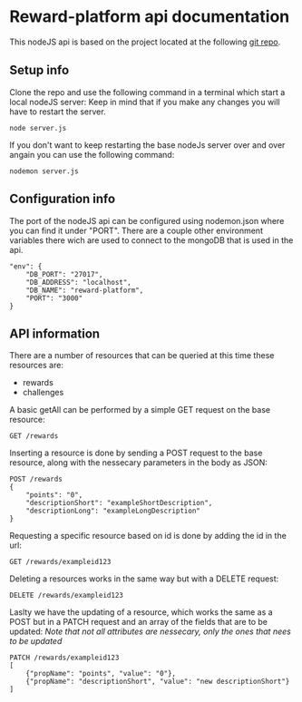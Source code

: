 # Reward-platform api documentation
This nodeJS api is based on the project located at the following [git repo](https://github.com/FlorianDH/rewards).

## Setup info
Clone the repo and use the following command in a terminal which start a local nodeJS server:
Keep in mind that if you make any changes you will have to restart the server.
```
node server.js
```
If you don't want to keep restarting the base nodeJs server over and over angain you can use the following command:
```
nodemon server.js
```
## Configuration info
The port of the nodeJS api can be configured using nodemon.json where you can find it under "PORT". There are a couple other environment variables there wich are used to connect to the mongoDB that is used in the api.
```
"env": {        
    "DB_PORT": "27017",
    "DB_ADDRESS": "localhost",
    "DB_NAME": "reward-platform",
    "PORT": "3000" 
}
```

## API information
There are a number of resources that can be queried at this time these resources are:
* rewards
* challenges

A basic getAll can be performed by a simple GET request on the base resource:
```
GET /rewards
```
Inserting a resource is done by sending a POST request to the base resource, along with the nessecary parameters in the body as JSON:
```
POST /rewards
{
	"points": "0",
	"descriptionShort": "exampleShortDescription",
	"descriptionLong": "exampleLongDescription"
}
```
Requesting a specific resource based on id is done by adding the id in the url:
```
GET /rewards/exampleid123
```
Deleting a resources works in the same way but with a DELETE request:
```
DELETE /rewards/exampleid123
```
Laslty we have the updating of a resource, which works the same as a POST but in a PATCH request and an array of the fields that are to be updated:
*Note that not all attributes are nessecary, only the ones that nees to be updated*
```
PATCH /rewards/exampleid123
[
	{"propName": "points", "value": "0"},
	{"propName": "descriptionShort", "value": "new descriptionShort"}
]
```